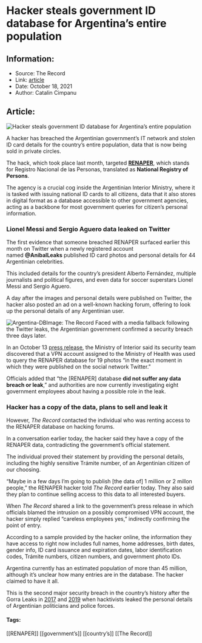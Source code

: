 # Hacker steals government ID database for Argentina’s entire population
### 

## Information:
+ Source: The Record
+ Link: [article](https://therecord.media/hacker-steals-government-id-database-for-argentinas-entire-population/)
+ Date: October 18, 2021
+ Author: Catalin Cimpanu


## Article:
![Hacker steals government ID database for Argentina’s entire population](https://therecord.media/wp-content/uploads/2021/10/argentina-scaled.jpg)

A hacker has breached the Argentinian government’s IT network and stolen ID card details for the country’s entire population, data that is now being sold in private circles.


The hack, which took place last month, targeted [**RENAPER**](https://www.argentina.gob.ar/interior/renaper), which stands for Registro Nacional de las Personas, translated as **National Registry of Persons**.


The agency is a crucial cog inside the Argentinian Interior Ministry, where it is tasked with issuing national ID cards to all citizens, data that it also stores in digital format as a database accessible to other government agencies, acting as a backbone for most government queries for citizen’s personal information.


### Lionel Messi and Sergio Aguero data leaked on Twitter


The first evidence that someone breached RENAPER surfaced earlier this month on Twitter when a newly registered account named **@AnibalLeaks** published ID card photos and personal details for 44 Argentinian celebrities.


This included details for the country’s president Alberto Fernández, multiple journalists and political figures, and even data for soccer superstars Lionel Messi and Sergio Aguero.


A day after the images and personal details were published on Twitter, the hacker also posted an ad on a well-known hacking forum, offering to look up the personal details of any Argentinian user.


![Argentina-DB](https://www-therecord.recfut.com/wp-content/uploads/2021/10/Argentina-DB-1024x656.png)Image: The Record
Faced with a media fallback following the Twitter leaks, the Argentinian government confirmed a security breach three days later.


In an October 13 [press release](https://www.argentina.gob.ar/noticias/el-renaper-detecto-el-uso-indebido-de-una-clave-otorgada-un-organismo-publico-y-formalizo), the Ministry of Interior said its security team discovered that a VPN account assigned to the Ministry of Health was used to query the RENAPER database for 19 photos “in the exact moment in which they were published on the social network Twitter.”


Officials added that “the [RENAPER] database **did not suffer any data breach or leak**,” and authorities are now currently investigating eight government employees about having a possible role in the leak.


### Hacker has a copy of the data, plans to sell and leak it


However, *The Record* contacted the individual who was renting access to the RENAPER database on hacking forums.


In a conversation earlier today, the hacker said they have a copy of the RENAPER data, contradicting the government’s official statement.


The individual proved their statement by providing the personal details, including the highly sensitive Trámite number, of an Argentinian citizen of our choosing.


“Maybe in a few days I’m going to publish [the data of] 1 million or 2 millon people,” the RENAPER hacker told *The Record* earlier today. They also said they plan to continue selling access to this data to all interested buyers.


When *The Record* shared a link to the government’s press release in which officials blamed the intrusion on a possibly compromised VPN account, the hacker simply replied “careless employees yes,” indirectly confirming the point of entry.


According to a sample provided by the hacker online, the information they have access to right now includes full names, home addresses, birth dates, gender info, ID card issuance and expiration dates, labor identification codes, Trámite numbers, citizen numbers, and government photo IDs.


Argentina currently has an estimated population of more than 45 million, although it’s unclear how many entries are in the database. The hacker claimed to have it all.


This is the second major security breach in the country’s history after the Gorra Leaks in [2017](https://blog.smaldone.com.ar/2017/03/09/patricia-bullrich-y-el-ciberpatrullaje/) and [2019](https://www.zdnet.com/article/argentinian-security-researcher-arrested-after-tweeting-about-government-hack/) when hacktivists leaked the personal details of Argentinian politicians and police forces.





#### Tags:
[[RENAPER]] [[government’s]] [[country’s]] [[The Record]]
